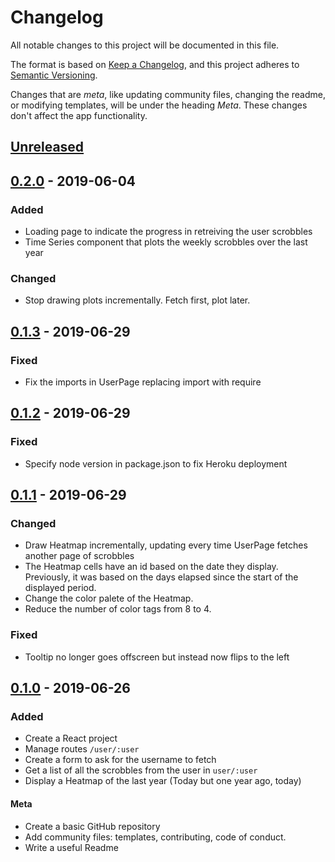 # Changelog
All notable changes to this project will be documented in this file.

The format is based on [Keep a Changelog](https://keepachangelog.com/en/1.0.0/),
and this project adheres to [Semantic Versioning](https://semver.org/spec/v2.0.0.html).

Changes that are *meta*, like updating community files, changing the readme, or
modifying templates, will be under the heading *Meta*. These changes don't affect 
the app functionality.

## [Unreleased]

## [0.2.0] - 2019-06-04
### Added
- Loading page to indicate the progress in retreiving the user scrobbles
- Time Series component that plots the weekly scrobbles over the last year
### Changed
- Stop drawing plots incrementally. Fetch first, plot later.

## [0.1.3] - 2019-06-29
### Fixed
- Fix the imports in UserPage replacing import with require

## [0.1.2] - 2019-06-29
### Fixed
- Specify node version in package.json to fix Heroku deployment

## [0.1.1] - 2019-06-29
### Changed
- Draw Heatmap incrementally, updating every time UserPage fetches another page of
scrobbles
- The Heatmap cells have an id based on the date they display. Previously, it was
based on the days elapsed since the start of the displayed period.
- Change the color palete of the Heatmap. 
- Reduce the number of color tags from 8 to 4.

### Fixed
- Tooltip no longer goes offscreen but instead now flips to the left

## [0.1.0] - 2019-06-26
### Added
- Create a React project
- Manage routes `/user/:user`
- Create a form to ask for the username to fetch
- Get a list of all the scrobbles from the user in `user/:user`
- Display a Heatmap of the last year (Today but one year ago, today)

#### Meta
- Create a basic GitHub repository
- Add community files: templates, contributing, code of conduct.
- Write a useful Readme

[Unreleased]: https://github.com/davidomarf/lastfm/compare/v0.2.0..develop
[0.2.0]: https://github.com/davidomarf/lastfm/compare/tag/v0.2.0
[0.1.3]: https://github.com/davidomarf/lastfm/compare/tag/v0.1.3
[0.1.2]: https://github.com/davidomarf/lastfm/compare/tag/v0.1.2
[0.1.1]: https://github.com/davidomarf/lastfm/compare/tag/v0.1.1
[0.1.0]: https://github.com/davidomarf/lastfm/releases/tag/v0.1.0
